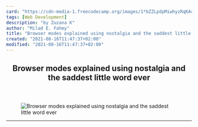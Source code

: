 ```yaml
---
card: "https://cdn-media-1.freecodecamp.org/images/1*bZZLpdpMiwhyzRqKAc7OyQ.jpeg"
tags: [Web Development]
description: "by Zuzana K"
author: "Milad E. Fahmy"
title: "Browser modes explained using nostalgia and the saddest little word ever"
created: "2021-08-16T11:47:37+02:00"
modified: "2021-08-16T11:47:37+02:00"
---
```

<div class="site-wrapper">
<main id="site-main" class="site-main outer">
<div class="inner">
<article class="post-full post tag-web-development tag-tech tag-technology tag-interview-questions tag-internet ">
<header class="post-full-header">
<h1 class="post-full-title">Browser modes explained using nostalgia and the saddest little word ever</h1>
</header>
<figure class="post-full-image">
<picture>
<source media="(max-width: 700px)" sizes="1px" srcset="data:image/gif;base64,R0lGODlhAQABAIAAAAAAAP///yH5BAEAAAAALAAAAAABAAEAAAIBRAA7 1w">
<source media="(min-width: 701px)" sizes="(max-width: 800px) 400px,
(max-width: 1170px) 700px,
1400px" srcset="https://cdn-media-1.freecodecamp.org/images/1*bZZLpdpMiwhyzRqKAc7OyQ.jpeg 300w,
https://cdn-media-1.freecodecamp.org/images/1*bZZLpdpMiwhyzRqKAc7OyQ.jpeg 600w,
https://cdn-media-1.freecodecamp.org/images/1*bZZLpdpMiwhyzRqKAc7OyQ.jpeg 1000w,
https://cdn-media-1.freecodecamp.org/images/1*bZZLpdpMiwhyzRqKAc7OyQ.jpeg 2000w">
<img onerror="this.style.display='none'" src="https://cdn-media-1.freecodecamp.org/images/1*bZZLpdpMiwhyzRqKAc7OyQ.jpeg" alt="Browser modes explained using nostalgia and the saddest little word ever">
</picture>
</figure>
<section class="post-full-content">
<div class="post-content medium-migrated-article">
</div>
<hr>
</section>
</article>
</div>
</main>
</div>
<!-- Google Tag Manager (noscript) -->
<!-- End Google Tag Manager (noscript) -->
